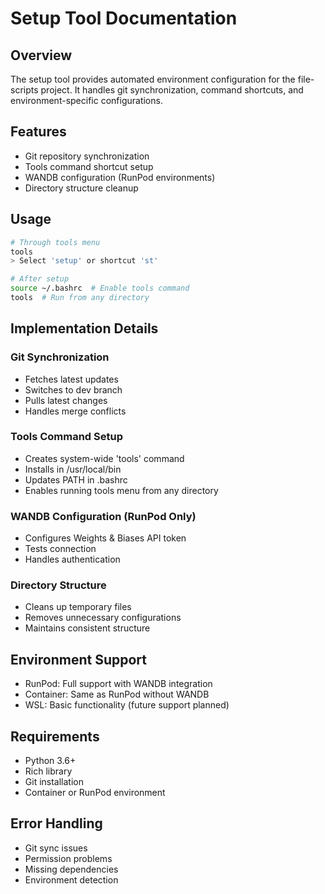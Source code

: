 # Setup Tool Documentation

## Overview
The setup tool provides automated environment configuration for the file-scripts project. It handles git synchronization, command shortcuts, and environment-specific configurations.

## Features
- Git repository synchronization
- Tools command shortcut setup
- WANDB configuration (RunPod environments)
- Directory structure cleanup

## Usage
```bash
# Through tools menu
tools
> Select 'setup' or shortcut 'st'

# After setup
source ~/.bashrc  # Enable tools command
tools  # Run from any directory
```

## Implementation Details

### Git Synchronization
- Fetches latest updates
- Switches to dev branch
- Pulls latest changes
- Handles merge conflicts

### Tools Command Setup
- Creates system-wide 'tools' command
- Installs in /usr/local/bin
- Updates PATH in .bashrc
- Enables running tools menu from any directory

### WANDB Configuration (RunPod Only)
- Configures Weights & Biases API token
- Tests connection
- Handles authentication

### Directory Structure
- Cleans up temporary files
- Removes unnecessary configurations
- Maintains consistent structure

## Environment Support
- RunPod: Full support with WANDB integration
- Container: Same as RunPod without WANDB
- WSL: Basic functionality (future support planned)

## Requirements
- Python 3.6+
- Rich library
- Git installation
- Container or RunPod environment

## Error Handling
- Git sync issues
- Permission problems
- Missing dependencies
- Environment detection